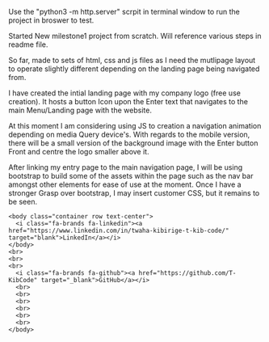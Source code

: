 Use the "python3 -m http.server" scrpit in terminal window to run the project in broswer to test.

Started New milestone1 project from scratch. Will reference various steps in readme file.

So far, made to sets of html, css and js files as I need the mutlipage layout to operate slightly different depending on the landing page being navigated from. 

I have created the intial landing page with my company logo (free use creation). It hosts a button Icon upon the Enter text that navigates to the main Menu/Landing page with the website.

At this moment I am considering using JS to creation a navigation animation depending on media Query device's. With regards to the mobile version, there will be a small version of the background image with the Enter button Front and centre the logo smaller above it. 

After linking my entry page to the main navigation page, I will be using bootstrap to build some of the assets within the page such as the nav bar amongst other elements for ease of use at the moment. Once I have a stronger Grasp over bootstrap, I may insert customer CSS, but it remains to be seen. 

    <body class="container row text-center">
      <i class="fa-brands fa-linkedin"><a href="https://www.linkedin.com/in/twaha-kibirige-t-kib-code/" target="blank">LinkedIn</a></i>
    </body>
    <br>
    <br>
    <br>
      <i class="fa-brands fa-github"><a href="https://github.com/T-KibCode" target="_blank">GitHub</a></i>
      <br>
      <br>
      <br>
      <br>
      <br>
      <br>
    </body>